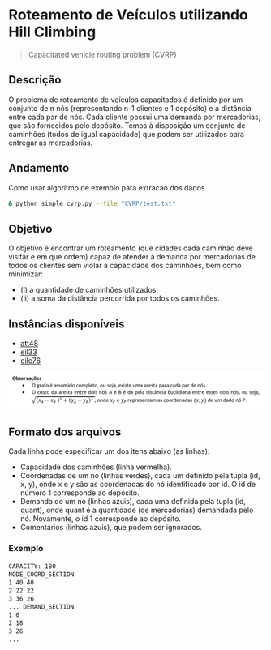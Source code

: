 # Roteamento de Veículos utilizando Hill Climbing
> Capacitated vehicle routing problem (CVRP)

## Descrição
O problema de roteamento de veículos capacitados é definido por um conjunto de n nós (representando n-1 clientes e 1 depósito) e a distância entre cada par de nós. Cada cliente possui uma demanda por mercadorias, que são fornecidos pelo depósito. Temos à disposição um conjunto de caminhões (todos de igual capacidade) que podem ser utilizados para entregar as mercadorias.

## Andamento
Como usar algoritmo de exemplo para extracao dos dados

```bash
& python simple_cvrp.py --file "CVRP/test.txt"
```

## Objetivo
O objetivo é encontrar um roteamento (que cidades cada caminhão deve visitar e em que ordem) capaz de atender à demanda por mercadorias de todos os clientes sem violar a capacidade dos caminhões, bem como minimizar:

- (i) a quantidade de caminhões utilizados;
- (ii) a soma da distância percorrida por todos os caminhões.

## Instâncias disponíveis
- [att48](CVRP/att48.vrp.txt)
- [eil33](CVRP/eil33.vrp.txt)
- [eilc76](CVRP/eilc76.vrp.txt)

![](img/img-1.png)

## Formato dos arquivos
Cada linha pode especificar um dos itens abaixo (as linhas):

- Capacidade dos caminhões (linha vermelha).
- Coordenadas de um nó (linhas verdes), cada um definido pela tupla (id, x, y), onde x e y são as
coordenadas do nó identificado por id. O id de número 1 corresponde ao depósito.
- Demanda de um nó (linhas azuis), cada uma definida pela tupla (id, quant), onde quant é a quantidade
(de mercadorias) demandada pelo nó. Novamente, o id 1 corresponde ao depósito.
- Comentários (linhas azuis), que podem ser ignorados.

### Exemplo
```
CAPACITY: 180
NODE_COORD_SECTION
1 40 40
2 22 22
3 36 26
... DEMAND_SECTION
1 0
2 18
3 26
...
```
